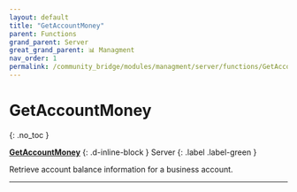 ```yaml
---
layout: default
title: "GetAccountMoney"
parent: Functions
grand_parent: Server
great_grand_parent: 📊 Managment
nav_order: 1
permalink: /community_bridge/modules/managment/server/functions/GetAccountMoney/
---
```


# GetAccountMoney
{: .no_toc }

**[GetAccountMoney](GetAccountMoney.md)**
{: .d-inline-block }
Server
{: .label .label-green }

Retrieve account balance information for a business account.

---